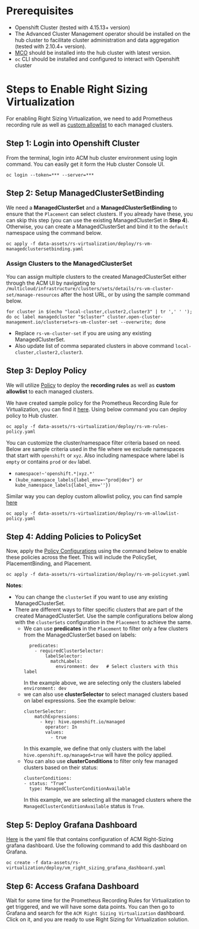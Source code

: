 # Prerequisites

- Openshift Cluster (tested with 4.15.13+ version)
- The Advanced Cluster Management operator should be installed on the hub cluster to facilitate cluster administration and data aggregation (tested with 2.10.4+ version).
- [MCO](https://github.com/stolostron/multicluster-observability-operator/) should be installed into the hub cluster with latest version. 
- `oc` CLI should be installed and configured to interact with Openshift cluster

# Steps to Enable Right Sizing Virtualization 

For enabling Right Sizing Virtualization, we need to add Prometheus recording rule as well as [custom allowlist](https://docs.redhat.com/en/documentation/red_hat_advanced_cluster_management_for_kubernetes/2.10/html-single/observability/index#creating-custom-rules) to each managed clusters.     

## Step 1: Login into Openshift Cluster
From the terminal, login into ACM hub cluster environment using login command. You can easily get it form the Hub cluster Console UI.  
```
oc login --token=*** --server=***
```

## Step 2: Setup ManagedClusterSetBinding
We need a **ManagedClusterSet** and a **ManagedClusterSetBinding** to ensure that the `Placement` can select clusters. If you already have these, you can skip this step (you can use the existing ManagedClusterSet in **Step 4**). Otherwise, you can create a ManagedClusterSet and bind it to the `default` namespace using the command below.    
```
oc apply -f data-assets/rs-virtualization/deploy/rs-vm-managedclustersetbinding.yaml
```

### Assign Clusters to the ManagedClusterSet
You can assign multiple clusters to the created ManagedClusterSet either through the ACM UI by navigating to `/multicloud/infrastructure/clusters/sets/details/rs-vm-cluster-set/manage-resources` after the host URL, or by using the sample command below. 
```
for cluster in $(echo "local-cluster,cluster2,cluster3" | tr ',' ' '); do oc label managedcluster "$cluster" cluster.open-cluster-management.io/clusterset=rs-vm-cluster-set --overwrite; done
```
* Replace `rs-vm-cluster-set` if you are using any existing ManagedClusterSet.
* Also update list of comma separated clusters in above command `local-cluster,cluster2,cluster3`.  

## Step 3: Deploy Policy 
We will utilize [Policy](https://access.redhat.com/documentation/en-us/red_hat_advanced_cluster_management_for_kubernetes/2.10/html/governance/governance#policy-overview) to deploy the **recording rules** as well as **custom allowlist** to each managed clusters. 

We have created sample policy for the Prometheus Recording Rule for Virtualization, you can find it [here](../../data-assets/rs-virtualization/deploy/rs-vm-rules-policy.yaml). Using below command you can deploy policy to Hub cluster.  
```
oc apply -f data-assets/rs-virtualization/deploy/rs-vm-rules-policy.yaml
```

You can customize the cluster/namespace filter criteria based on need. Below are sample criteria used in the file where we exclude namespaces that start with `openshift` or `xyz`. Also including namespace where label is `empty` or contains `prod` or `dev` label.

- `namespace!~'openshift.*|xyz.*'`
- `(kube_namespace_labels{label_env=~"prod|dev"} or kube_namespace_labels{label_env=''})`

Similar way you can deploy custom allowlist policy, you can find sample [here](../../data-assets/rs-virtualization/deploy/rs-vm-allowlist-policy.yaml)
```
oc apply -f data-assets/rs-virtualization/deploy/rs-vm-allowlist-policy.yaml
```

## Step 4: Adding Policies to PolicySet
Now, apply the [Policy Configurations](../../data-assets/rs-virtualization/deploy/rs-vm-policyset.yaml) using the command below to enable these policies across the fleet. This will include the PolicySet, PlacementBinding, and Placement.
```
oc apply -f data-assets/rs-virtualization/deploy/rs-vm-policyset.yaml
```

**Notes**:
* You can change the `clusterSet` if you want to use any existing ManagedClusterSet. 
* There are different ways to filter specific clusters that are part of the created ManagedClusterSet. Use the sample configurations below along with the `clusterSets` configuration in the `Placement` to achieve the same. 
  * We can use **predicates** in the `Placement` to filter only a few clusters from the ManagedClusterSet based on labels: 
    ```
      predicates:
        - requiredClusterSelector:
            labelSelector:
              matchLabels:
                environment: dev   # Select clusters with this label
    ```
    In the example above, we are selecting only the clusters labeled `environment: dev`
  * we can also use **clusterSelector** to select managed clusters based on label expressions. See the example below:
    ```
    clusterSelector:                            
        matchExpressions:
          - key: hive.openshift.io/managed
            operator: In
            values:
              - true
    ```
    In this example, we define that only clusters with the label `hive.openshift.op/managed=true` will have the policy applied.
  * You can also use **clusterConditions** to filter only few managed clusters based on their status:
    ```
    clusterConditions:
    - status: "True"
      type: ManagedClusterConditionAvailable
    ```
    In this example, we are selecting all the managed clusters where the `ManagedClusterConditionAvailable` status is `True`.

## Step 5: Deploy Grafana Dashboard
[Here](../../data-assets/rs-virtualization/deploy/vm_right_sizing_grafana_dashboard.yaml) is the yaml file that contains configuration of ACM Right-Sizing grafana dashboard. Use the following command to add this dashboard on Grafana. 

```
oc create -f data-assets/rs-virtualization/deploy/vm_right_sizing_grafana_dashboard.yaml
```

## Step 6: Access Grafana Dashboard
Wait for some time for the Prometheus Recording Rules for Virtualization to get triggered, and we will have some data points. You can then go to Grafana and search for the `ACM Right Sizing Virtualization` dashboard. Click on it, and you are ready to use Right Sizing for Virtualization solution.
